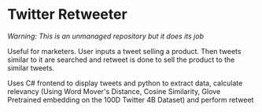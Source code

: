 # Twitter Retweeter

*Warning: This is an unmanaged repository but it does its job*

Useful for marketers. User inputs a tweet selling a product. Then tweets similar to it are searched and retweet is done to sell the product to the similar tweets.

Uses C# frontend to display tweets and python to extract data, calculate relevancy (Using Word Mover's Distance, Cosine Similarity, Glove Pretrained embedding on the 100D Twitter 4B Dataset) and perform retweet
